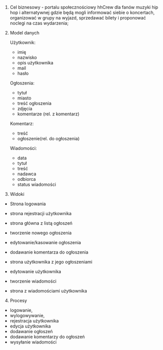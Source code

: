 1. Cel biznesowy - portalu społecznościowy hhCrew dla fanów muzyki hip hop i alternatywnej gdzie będą mogli informować siebie o koncertach, organizować w grupy na wyjazd, sprzedawać bilety i proponować noclegi na czas wydarzenia;


2. Model danych 

    Użytkownik:
    - imię
    - nazwisko
    - opis użytkownika
    - mail
    - hasło

    Ogłoszenia:
    - tytuł
    - miasto
    - treść ogłoszenia
    - zdjęcia
    - komentarze (rel. z komentarz)

    Komentarz:
    - treść
    - ogłoszenie(rel. do ogłoszenia)

    Wiadomości:
    - data
    - tytuł
    - treść
    - nadawca
    - odbiorca
    - status wiadomości

3. Widoki

  - Strona logowania
  - strona rejestracji użytkownika
  - strona główna z listą ogłoszeń

  - tworzenie nowego ogłoszenia
  - edytowanie/kasowanie ogłoszenia

  - dodawanie komentarza do ogłoszenia

  - strona użytkownika z jego ogłoszeniami
  - edytowanie użytkownika
  - tworzenie wiadomości
  - strona z wiadomościami użytkownika

4. Procesy

  - logowanie,
  - wylogowywanie,
  - rejestracja użytkownika 
  - edycja użytkownika
  - dodawanie ogłoszeń
  - dodawanie komentarzy do ogłoszeń
  - wysyłanie wiadomości
